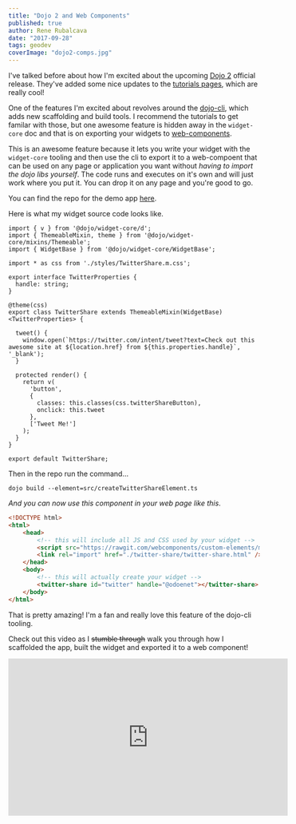 ```yaml
---
title: "Dojo 2 and Web Components"
published: true
author: Rene Rubalcava
date: "2017-09-28"
tags: geodev
coverImage: "dojo2-comps.jpg"
---
```


I've talked before about how I'm excited about the upcoming [Dojo 2](https://dojo.io/) official release. They've added some nice updates to the [tutorials pages](https://dojo.io/tutorials/), which are really cool!

One of the features I'm excited about revolves around the [dojo-cli](https://github.com/dojo/cli), which adds new scaffolding and build tools. I recommend the tutorials to get familar with those, but one awesome feature is hidden away in the `widget-core` doc and that is on exporting your widgets to [web-components](https://github.com/dojo/widget-core#web-components).

This is an awesome feature because it lets you write your widget with the `widget-core` tooling and then use the cli to export it to a web-compoent that can be used on any page or application you want without _having to import the dojo libs yourself_. The code runs and executes on it's own and will just work where you put it. You can drop it on any page and you're good to go.

You can find the repo for the demo app [here](https://github.com/odoe/dojo2-web-component).

Here is what my widget source code looks like.

```
import { v } from '@dojo/widget-core/d';
import { ThemeableMixin, theme } from '@dojo/widget-core/mixins/Themeable';
import { WidgetBase } from '@dojo/widget-core/WidgetBase';

import * as css from './styles/TwitterShare.m.css';

export interface TwitterProperties {
  handle: string;
}

@theme(css)
export class TwitterShare extends ThemeableMixin(WidgetBase)<TwitterProperties> {

  tweet() {
    window.open(`https://twitter.com/intent/tweet?text=Check out this awesome site at ${location.href} from ${this.properties.handle}`, '_blank');
  }

  protected render() {
    return v(
      'button',
      {
        classes: this.classes(css.twitterShareButton),
        onclick: this.tweet
      },
      ['Tweet Me!']
    );
  }
}

export default TwitterShare;

```

Then in the repo run the command...

`dojo build --element=src/createTwitterShareElement.ts`

_And you can now use this component in your web page like this_.

```html
<!DOCTYPE html>
<html>
    <head>
        <!-- this will include all JS and CSS used by your widget -->
        <script src="https://rawgit.com/webcomponents/custom-elements/master/src/native-shim.js"></script>
        <link rel="import" href="./twitter-share/twitter-share.html" />
    </head>
    <body>
        <!-- this will actually create your widget -->
        <twitter-share id="twitter" handle="@odoenet"></twitter-share>
    </body>
</html>
```

That is pretty amazing! I'm a fan and really love this feature of the dojo-cli tooling.

Check out this video as I ~~stumble through~~ walk you through how I scaffolded the app, built the widget and exported it to a web component!

<iframe width="560" height="315" src="https://www.youtube.com/embed/bXvsGhNkXXU" frameborder="0" allowfullscreen></iframe>
